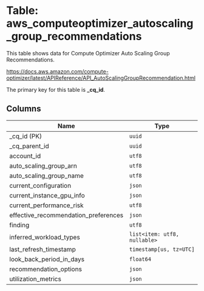 # Table: aws_computeoptimizer_autoscaling_group_recommendations

This table shows data for Compute Optimizer Auto Scaling Group Recommendations.

https://docs.aws.amazon.com/compute-optimizer/latest/APIReference/API_AutoScalingGroupRecommendation.html

The primary key for this table is **_cq_id**.

## Columns

| Name          | Type          |
| ------------- | ------------- |
|_cq_id (PK)|`uuid`|
|_cq_parent_id|`uuid`|
|account_id|`utf8`|
|auto_scaling_group_arn|`utf8`|
|auto_scaling_group_name|`utf8`|
|current_configuration|`json`|
|current_instance_gpu_info|`json`|
|current_performance_risk|`utf8`|
|effective_recommendation_preferences|`json`|
|finding|`utf8`|
|inferred_workload_types|`list<item: utf8, nullable>`|
|last_refresh_timestamp|`timestamp[us, tz=UTC]`|
|look_back_period_in_days|`float64`|
|recommendation_options|`json`|
|utilization_metrics|`json`|